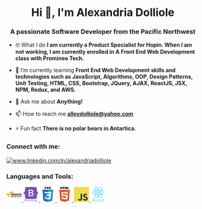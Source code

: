 <h1 align="center">Hi 👋, I'm Alexandria Dolliole</h1>
<h3 align="center">A passionate Software Developer from the Pacific Northwest</h3>

- 🤓 What I do **I am currently a Product Specialist for Hopin. When I am not working, I am currently enrolled in A Front End Web Development class with Promineo Tech.**

- 🌱 I’m currently learning **Front End Web Development skills and technologies such as JavaScript, Algorithms, OOP, Design Patterns, Unit Testing, HTML, CSS, Bootstrap, JQuery, AJAX, ReactJS, JSX, NPM, Redux, and AWS.**

- 💬 Ask me about **Anything!**

- 📫 How to reach me **alleydolliole@yahoo.com**

- ⚡ Fun fact **There is no polar bears in Antartica.**

<h3 align="left">Connect with me:</h3>
<p align="left">
<a href="https://linkedin.com/in/www.linkedin.com/in/alexandriadolliole" target="blank"><img align="center" src="https://raw.githubusercontent.com/rahuldkjain/github-profile-readme-generator/master/src/images/icons/Social/linked-in-alt.svg" alt="www.linkedin.com/in/alexandriadolliole" height="30" width="40" /></a>
</p>

<h3 align="left">Languages and Tools:</h3>
<p align="left"> <a href="https://aws.amazon.com" target="_blank" rel="noreferrer"> <img src="https://raw.githubusercontent.com/devicons/devicon/master/icons/amazonwebservices/amazonwebservices-original-wordmark.svg" alt="aws" width="40" height="40"/> </a> <a href="https://getbootstrap.com" target="_blank" rel="noreferrer"> <img src="https://raw.githubusercontent.com/devicons/devicon/master/icons/bootstrap/bootstrap-plain-wordmark.svg" alt="bootstrap" width="40" height="40"/> </a> <a href="https://www.w3schools.com/css/" target="_blank" rel="noreferrer"> <img src="https://raw.githubusercontent.com/devicons/devicon/master/icons/css3/css3-original-wordmark.svg" alt="css3" width="40" height="40"/> </a> <a href="https://www.w3.org/html/" target="_blank" rel="noreferrer"> <img src="https://raw.githubusercontent.com/devicons/devicon/master/icons/html5/html5-original-wordmark.svg" alt="html5" width="40" height="40"/> </a> <a href="https://developer.mozilla.org/en-US/docs/Web/JavaScript" target="_blank" rel="noreferrer"> <img src="https://raw.githubusercontent.com/devicons/devicon/master/icons/javascript/javascript-original.svg" alt="javascript" width="40" height="40"/> </a> <a href="https://reactjs.org/" target="_blank" rel="noreferrer"> <img src="https://raw.githubusercontent.com/devicons/devicon/master/icons/react/react-original-wordmark.svg" alt="react" width="40" height="40"/> </a> </p>
